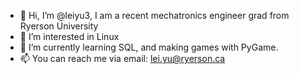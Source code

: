 - 👋 Hi, I’m @leiyu3, I am a recent mechatronics engineer grad from Ryerson University
- 👀 I’m interested in Linux
- 🌱 I’m currently learning SQL, and making games with PyGame.
- 📫 You can reach me via email: lei.yu@ryerson.ca

<!---
leiyu3/leiyu3 is a ✨ special ✨ repository because its `README.md` (this file) appears on your GitHub profile.
You can click the Preview link to take a look at your changes.
--->

